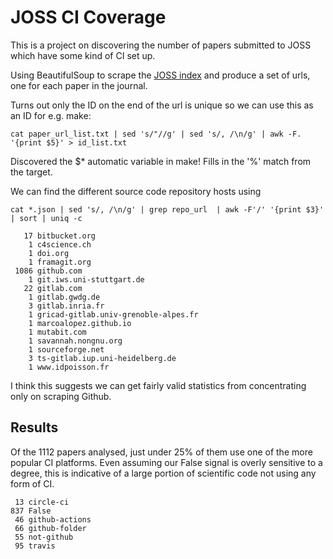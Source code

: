 # JOSS CI Coverage

This is a project on discovering the number of papers submitted to JOSS which have some kind of CI set up.

Using BeautifulSoup to scrape the [JOSS index](https://joss.theoj.org/papers?page=1) and produce a set of urls, one for each paper in the journal.

Turns out only the ID on the end of the url is unique so we can use this as an ID for e.g. make:

`cat paper_url_list.txt | sed 's/"//g' | sed 's/, /\n/g' | awk -F. '{print $5}' > id_list.txt`

Discovered the $* automatic variable in make! Fills in the '%' match from the target.

We can find the different source code repository hosts using

`cat *.json | sed 's/, /\n/g' | grep repo_url  | awk -F'/' '{print $3}' | sort | uniq -c`

```
   17 bitbucket.org
    1 c4science.ch
    1 doi.org
    1 framagit.org
 1086 github.com
    1 git.iws.uni-stuttgart.de
   22 gitlab.com
    1 gitlab.gwdg.de
    3 gitlab.inria.fr
    1 gricad-gitlab.univ-grenoble-alpes.fr
    1 marcoalopez.github.io
    1 mutabit.com
    1 savannah.nongnu.org
    1 sourceforge.net
    3 ts-gitlab.iup.uni-heidelberg.de
    1 www.idpoisson.fr
```

I think this suggests we can get fairly valid statistics from concentrating only on scraping Github.

## Results

Of the 1112 papers analysed, just under 25% of them use one of the more popular CI platforms. Even assuming our False signal is overly sensitive to a degree, this is indicative of a large portion of scientific code not using any form of CI.

```
 13 circle-ci
837 False
 46 github-actions
 66 github-folder
 55 not-github
 95 travis
```
